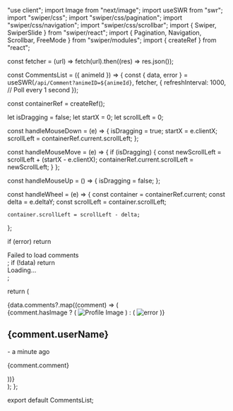 "use client";
import Image from "next/image";
import useSWR from "swr";
import "swiper/css";
import "swiper/css/pagination";
import "swiper/css/navigation";
import "swiper/css/scrollbar";
import { Swiper, SwiperSlide } from "swiper/react";
import { Pagination, Navigation, Scrollbar, FreeMode } from "swiper/modules";
import { createRef } from "react";

const fetcher = (url) => fetch(url).then((res) => res.json());

const CommentsList = ({ animeId }) => {
  const { data, error } = useSWR(`/api/Comment?animeID=${animeId}`, fetcher, {
    refreshInterval: 1000, // Poll every 1 second
  });

  const containerRef = createRef();

  let isDragging = false;
  let startX = 0;
  let scrollLeft = 0;

  const handleMouseDown = (e) => {
    isDragging = true;
    startX = e.clientX;
    scrollLeft = containerRef.current.scrollLeft;
  };

  const handleMouseMove = (e) => {
    if (isDragging) {
      const newScrollLeft = scrollLeft + (startX - e.clientX);
      containerRef.current.scrollLeft = newScrollLeft;
    }
  };

  const handleMouseUp = () => {
    isDragging = false;
  };

  const handleWheel = (e) => {
    const container = containerRef.current;
    const delta = e.deltaY;
    const scrollLeft = container.scrollLeft;

    container.scrollLeft = scrollLeft - delta;
  };

  if (error) return <div>Failed to load comments</div>;
  if (!data) return <div>Loading...</div>;

  return (
    <div
      className="flex items-start justify-start overflow-y-hidden overflow-x-auto gap-x-10 w-full commentScrollbar scroll-smooth "
      ref={containerRef}
      onMouseDown={handleMouseDown}
      onMouseMove={handleMouseMove}
      onMouseUp={handleMouseUp}
      onWheel={handleWheel}
    >
      {data.comments?.map((comment) => (
        <div className="bg-gradient-to-b from-[#2f384e] via-[#272e41] to-transparent p-4 rounded w-[17rem] h-[13rem] flex-shrink-0 rounded-t-xl cursor-pointer flex items-start justify-start flex-col">
          <div className="flex items-center justify-start gap-x-4">
            <span>
              {comment.hasImage ? (
                <Image
                  src={comment.imageUrl}
                  height={1200}
                  width={1200}
                  alt="Profile Image"
                  className="w-[2.3rem] h-[2.3rem] rounded-full"
                />
              ) : (
                <Image
                  src="/errorImg.png"
                  width={1200}
                  height={1200}
                  alt="error"
                  className="w-[2.3rem] h-[2.3rem] rounded-full"
                />
              )}
            </span>
            <div className="flex items-start justify-center flex-col">
              <h2 className="text-md text-white font-semibold uppercase">
                {comment.userName}
              </h2>
              <p className="text-xs">- a minute ago</p>
            </div>
          </div>
          <p className="mt-4 text-wrap w-full truncate text-sm">
            {comment.comment}
          </p>
        </div>
      ))}
    </div>
  );
};

export default CommentsList;
